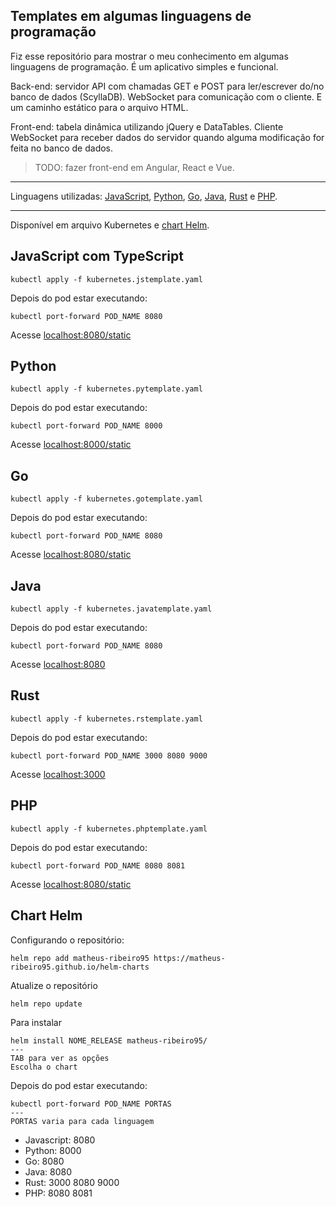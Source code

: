 ## Templates em algumas linguagens de programação

Fiz esse repositório para mostrar o meu conhecimento em algumas linguagens de programação.
É um aplicativo simples e funcional.

Back-end: servidor API com chamadas GET e POST para ler/escrever do/no banco de dados (ScyllaDB). WebSocket para comunicação com o cliente. E um caminho estático para o arquivo HTML.

Front-end: tabela dinâmica utilizando jQuery e DataTables. Cliente WebSocket para receber dados do servidor quando alguma modificação for feita no banco de dados.

> TODO: fazer front-end em Angular, React e Vue.
___

Linguagens utilizadas: [JavaScript](#javascript-com-typescript), [Python](#python), [Go](#go), [Java](#java), [Rust](#rust) e [PHP](#php).
___

Disponível em arquivo Kubernetes e [chart Helm](#chart-helm).

## JavaScript com TypeScript

    kubectl apply -f kubernetes.jstemplate.yaml

Depois do pod estar executando:

    kubectl port-forward POD_NAME 8080

Acesse [localhost:8080/static](http://localhost:8080/static/index.html)

## Python

    kubectl apply -f kubernetes.pytemplate.yaml

Depois do pod estar executando:

    kubectl port-forward POD_NAME 8000

Acesse [localhost:8000/static](http://localhost:8000/static/index.html)

## Go

    kubectl apply -f kubernetes.gotemplate.yaml

Depois do pod estar executando:

    kubectl port-forward POD_NAME 8080

Acesse [localhost:8080/static](http://localhost:8080/static/index.html)

## Java

    kubectl apply -f kubernetes.javatemplate.yaml

Depois do pod estar executando:

    kubectl port-forward POD_NAME 8080

Acesse [localhost:8080](http://localhost:8080)

## Rust

    kubectl apply -f kubernetes.rstemplate.yaml

Depois do pod estar executando:

    kubectl port-forward POD_NAME 3000 8080 9000

Acesse [localhost:3000](http://localhost:3000)

## PHP

    kubectl apply -f kubernetes.phptemplate.yaml

Depois do pod estar executando:

    kubectl port-forward POD_NAME 8080 8081

Acesse [localhost:8080/static](http://localhost:8080/static)

## Chart Helm

Configurando o repositório:

    helm repo add matheus-ribeiro95 https://matheus-ribeiro95.github.io/helm-charts

Atualize o repositório

    helm repo update

Para instalar

    helm install NOME_RELEASE matheus-ribeiro95/
    ---
    TAB para ver as opções
    Escolha o chart

Depois do pod estar executando:

    kubectl port-forward POD_NAME PORTAS
    ---
    PORTAS varia para cada linguagem

 - Javascript: 8080
 - Python: 8000
 - Go: 8080
 - Java: 8080
 - Rust: 3000 8080 9000
 - PHP: 8080 8081
